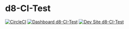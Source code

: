 # d8-CI-Test

[![CircleCI](https://circleci.com/gh/mostafizpantheon/d8-CI-Test.svg?style=shield)](https://circleci.com/gh/mostafizpantheon/d8-CI-Test)
[![Dashboard d8-CI-Test](https://img.shields.io/badge/dashboard-d8_CI_Test-yellow.svg)](https://dashboard.pantheon.io/sites/c28d18e4-c712-46da-971d-e50acbc0a160#dev/code)
[![Dev Site d8-CI-Test](https://img.shields.io/badge/site-d8_CI_Test-blue.svg)](http://dev-d8-CI-Test.pantheonsite.io/)